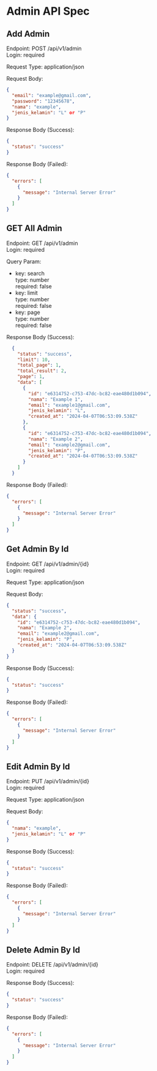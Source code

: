 # Admin API Spec

## Add Admin
Endpoint: POST /api/v1/admin\
Login: required

Request Type: application/json

Request Body:
```json
{
  "email": "example@gmail.com",
  "password": "12345678",
  "nama": "example",
  "jenis_kelamin": "L" or "P"
}
```

Response Body (Success):
```json
{
  "status": "success"
}
```

Response Body (Failed):
```json
{
  "errors": [
    {
      "message": "Internal Server Error"
    }
  ]
}
```

## GET All Admin
Endpoint: GET /api/v1/admin\
Login: required

Query Param:
- key: search\
  type: number\
  required: false
- key: limit\
  type: number\
  required: false
- key: page\
  type: number\
  required: false

Response Body (Success):
```json
  {
    "status": "success",
    "limit": 10,
    "total_page": 1,
    "total_result": 2,
    "page": 1,
    "data": [
      {
        "id": "e6314752-c753-47dc-bc82-eae480d1b094",
        "nama": "Example 1",
        "email": "example1@gmail.com",
        "jenis_kelamin": "L",
        "created_at": "2024-04-07T06:53:09.538Z"
      },
      {
        "id": "e6314752-c753-47dc-bc82-eae480d1b094",
        "nama": "Example 2",
        "email": "example2@gmail.com",
        "jenis_kelamin": "P",
        "created_at": "2024-04-07T06:53:09.538Z"
      }
    ]
  }
```

Response Body (Failed):
```json
{
  "errors": [
    {
      "message": "Internal Server Error"
    }
  ]
}
```

## Get Admin By Id
Endpoint: GET /api/v1/admin/{id}\
Login: required

Request Type: application/json

Request Body:
```json
{
  "status": "success",
  "data": {
    "id": "e6314752-c753-47dc-bc82-eae480d1b094",
    "nama": "Example 2",
    "email": "example2@gmail.com",
    "jenis_kelamin": "P",
    "created_at": "2024-04-07T06:53:09.538Z"
  }
}
```

Response Body (Success):
```json
{
  "status": "success"
}
```

Response Body (Failed):
```json
{
  "errors": [
    {
      "message": "Internal Server Error"
    }
  ]
}
```

## Edit Admin By Id
Endpoint: PUT /api/v1/admin/{id}\
Login: required

Request Type: application/json

Request Body:
```json
{
  "nama": "example",
  "jenis_kelamin": "L" or "P"
}
```

Response Body (Success):
```json
{
  "status": "success"
}
```

Response Body (Failed):
```json
{
  "errors": [
    {
      "message": "Internal Server Error"
    }
  ]
}
```

## Delete Admin By Id
Endpoint: DELETE /api/v1/admin/{id}\
Login: required

Response Body (Success):
```json
{
  "status": "success"
}
```

Response Body (Failed):
```json
{
  "errors": [
    {
      "message": "Internal Server Error"
    }
  ]
}
```
